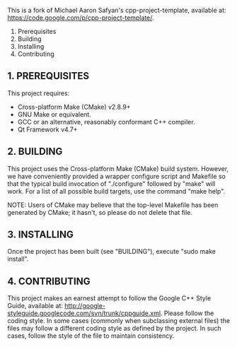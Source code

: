 This is a fork of Michael Aaron Safyan's cpp-project-template,
available at: https://code.google.com/p/cpp-project-template/.

 1. Prerequisites
 2. Building
 3. Installing
 4. Contributing

## 1. PREREQUISITES

 This project requires:
  * Cross-platform Make (CMake) v2.8.9+
  * GNU Make or equivalent.
  * GCC or an alternative, reasonably conformant C++ compiler.
  * Qt Framework v4.7+

## 2. BUILDING

 This project uses the Cross-platform Make (CMake) build
 system. However, we have conveniently provided a wrapper configure
 script and Makefile so that the typical build invocation of
 "./configure" followed by "make" will work.  For a list of all
 possible build targets, use the command "make help".

 NOTE: Users of CMake may believe that the top-level Makefile has been
 generated by CMake; it hasn't, so please do not delete that file.

## 3. INSTALLING

 Once the project has been built (see "BUILDING"), execute "sudo make
 install".

## 4. CONTRIBUTING

 This project makes an earnest attempt to follow the Google C++ Style
 Guide, available at:
 http://google-styleguide.googlecode.com/svn/trunk/cppguide.xml. Please
 follow the coding style. In some cases (commonly when subclassing
 external files) the files may follow a different coding style as
 defined by the project. In such cases, follow the style of the file
 to maintain consistency.
